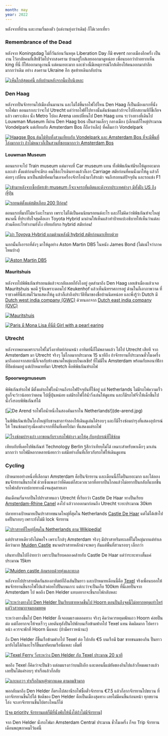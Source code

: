 ```yaml
---
month: may
year: 2022
---
```


หลังจากที่บ้าน และงานเริ่มลงตัว (แต่งานยุ่งกว่าเดิม) ก็ได้เวลาเที่ยว

### Remembrance of the Dead

หลังจาก Koningsdag ไม่กี่วันก่อนวันหยุด Liberation Day ก็มี event กลางเมืองอีกครั้ง เป็นงาน
ไว้อาลัยคนที่เสียชีวิตไปจากสงคราม บ้านอยู่ใกล้เลยออกมาดูหน่อย เพื่อนบอกว่าถ้าอยากเห็น king ที่นี่
ก็ให้ออกมาดูงานนี้ แต่คนเยอะมาก และช่วงนี้มีเหตุการณ์ใกล้เคียงให้คนออกมาลำลึกมากกว่าเดิม อย่าง
สงคราม Ukraine อีก สุดท้ายเดินกลับบ้าน

[![เห็นใกล้สุดแค่นี้ กลับบ้านหลังจากนี้แป๊บนึงหละ](remembrance-of-the-dead.jpg)](remembrance-of-the-dead.jpg)

### Den Haag

หลังจากปั่นจักรยานไปเมืองอื่นมานาน และไม่ได้ขึ้นรถไฟไปไหน Den Haag ก็เป็นเมืองแรกที่นั่งรถไฟมา
ตอนแรกกะว่าจะไป Utrecht แต่ว่ารถไฟที่ไปทางนั้นดันซ่อมแล้วถ้าจะไปอีกสถานทีก็ขี้เกียจแล้ว เพราะต้อง
นั่ง Metro ไปลง Arena เลยเปลี่ยนไป Den Haag แทน ระว่างทางที่เดินไป Louwman Museum ก็ผ่าน
Den Haag bos เป็นสวนเล็กๆ กลางเมือง (เล็กแต่ก็ใหญ่ประมาณ Vondelpark แต่เทียบกับ Amsterdam Bos
ก็ถือว่าเล็ก) ที่คลึ้มกว่า Vondelpark

[![Haagse Bos ต้นไม้ทึบทั้งสวนเทียบกับ Vondelpark และ Amsterdam Bos ที่จะมีพื้นที่โล่งมากกว่า ถ้าไม่หนาวก็เป็นสวนที่ชอบมากกว่า Amsterdam Bos](haagsche-bos.jpg)](haagsche-bos.jpg)

#### Louwman Museum

ตอนแรกจะไป Train museum แต่มาจบที่ Car museum แทน ทั้งพิพิธภัณฑ์มีรถให้ดูเยอะมาก และเล่า
ตั้งแต่ก่อนที่จะมีรถ คนใช้อะไรเดินทางแล้วก็เอา Carriage สมัยก่อนที่คนนั่งมาให้ดู แล้วก็ค่อยๆ เปลี่ยน
มาเป็นสมัยที่คนเริ่มเอาเครื่องจักรไอน้ำมาใส่รถม้า จนถึงรถยนต์ปัจจุบัน และรถแข่ง F1

[![เข้ามาหลังจากซื้อบัตรเข้า museum ก็จะเจอรถที่ผลิตและดังจากประเทศต่างๆ มีทั้งฝั่ง US ถึง ญี่ปุ่น](louwman-museum-entry-hall.jpg)](louwman-museum-entry-hall.jpg)

[![รถยนต์ตั้งแต่สมัยเกือบ 200 ปีก่อน!](1887-car.jpg)](1887-car.jpg)

ตอนแรกที่มาก็ไม่หวังอะไรมาก เพราะไม่ได้เป็นคนนิยมรถยนต์อะไร และก็ไม่คิดว่าพิพิธภัณฑ์จะใหญ่ขนาดนี้
ที่ประทับใจสุดคือเอา Toyota Hybrid มาผ่านให้เห็นแล้วทำป้ายแปะอธิบายให้เห็นว่าแต่ละส่วนคืออะไรทำงานยังไง
เทียบกับรถ hybrid สมัยก่อน!

[![ผ่า Toyoya Hybrid แถมด้านหลังมี hybrid สมัยก่อนมาเทียบด้วย](half-cut-hybrid.jpg)](half-cut-hybrid.jpg)

นอกนั้นก็เอารถที่ดังๆ มาให้ดูอย่าง Aston Martin DB5 ในหนัง James Bond (ไม่แน่ใจว่าภาคไหนบ้าง)

[![Aston Martin DB5](db5.jpg)](db5.jpg)

#### Mauritshuis

หลังจากไปพิพิธภัณฑ์รถยนต์แล้วจะกลับเลยก็ยังไงอยู่ อุตส่ามาถึง Den Haag เลยเข้าเมืองแล้วเจอ
Mauritshuis พอดี รู้จักเพราะตอนไป Keukenhof แล้วเห็นนิทรรศการอยู่ ด้านในก็เอาภาพวาด
ที่ราชวงศ์ที่นี่สะสมไว้มาแสดงให้ดู แล้วก็เล่าถึงประวัติที่มาของชื่อบ้านนิดหน่อย และพึ่งรู้ว่า Dutch
มี [Dutch west india company (GWC)](https://en.wikipedia.org/wiki/Dutch_West_India_Company)
ด้วยนอกจาก [Dutch east india company (OVC)](https://en.wikipedia.org/wiki/Dutch_East_India_Company)

[![Mauritshuis](mauritshuis.jpg)](mauritshuis.jpg)

[![Paris มี Mona Lisa ที่นี่มี Girl with a pearl earing](girl-with-a-pearl-earing.jpg)](girl-with-a-pearl-earing.jpg)

### Utrecht

หลังจากพลาดเพราะรถไฟไม่วิ่งอาทิตย์ก่อนหน้า อาทิตย์นี้ก็ไม่พลาดแล้ว ได้ไป Utrecht เสียที จาก Amsterdam มา Utrecht จริงๆ ไม่ไกลมากประมาณ 15 นาทีถึง ถ้าจักรยานก็ประมาณชั่วโมงครึ่ง มาถึงออกจากสถานีก็เจอกับห้างขนาดใหญ่แบบในเอเชีย! ที่ไม่มีใน
Amsterdam พร้อมกับหอนาฬิกาที่ปิดซ่อมอยู่ แต่เป้าหมายที่มา Utretch คือพิพิธภัณฑ์รถไฟ

#### Spoorwegmuseum

พิพิธภัณฑ์รถไฟ มีตั้งแต่รถไฟไอน้ำจนถึงรถไฟปัจจุบันที่ใช้อยู่ แต่ Netherlands ไม่มีรถไฟความเร็วสูงก็จะว้าวน้อยกว่าตอน
ไปญี่ปุ่นหน่อย แต่มีรถไฟไอ้น้ำวิ่งเล่นให้ดูแทน และก็มีรถไฟจิ๋วให้เด็กขึ้นไปนั่งวิ่งรอบพิพิธภัณฑ์ได้

[![[De Arend](https://nl.wikipedia.org/wiki/Arend_(locomotief)) รถไฟไอน้ำหนึ่งในสองคันแรกใน Netherlands!](de-arend.jpg)](de-arend.jpg)

ในพิพิธภัณฑ์เป็นโถงใหญ่กับชานชาลาจำลองให้เดินดูเล่นได้รอบๆ และก็มีโรงซ่อมบำรุงที่แสดงอุปกรณ์ให้
โซนซ่อมบำรุงนี่คงต่างจากที่อื่นที่เคยไปมา ที่แสดงแต่รถไฟ

[![โรงซ่อมบำรุงเก่า เอาขอนกับรางรถไฟต่างๆ มาให้ดู กับอุปกรณ์ที่ใช้ซ่อม](train-repair-shop.jpg)](train-repair-shop.jpg)

เทียบกับที่เคยไปพิธภัณฑ์ Technology Berlin รู้สึกว่าเทียบไม่ได้ เหมาะสำหรับพาเด็กๆ มาเล่นมากกว่า
รถไฟมีหลากหลายน้อยกว่า แต่มีอย่างอื่นที่เกี่ยวกับรถไฟ​ให้เดินดูแทน

### Cycling

เป้าหมายอย่างหนึ่งที่เลือกมา Amsterdam คือปั่นจักรยาน และเดือนนี้ก็ไดปั่นเยอะมาก และได้ลองขนจักรยานขึ้นรถไฟ
ด้วยซึ่งแพงกว่าที่คิดแต่ก็สะดวกเวลาที่อยากปั่นไกลแล้วไม่อยากปั่นกลับก็แบกขึ้นรถไฟกลับจากปลายทางนั่งจนสุดสายเอา

ต้นเดือนเริ่มจากปั่นไปปราสาทแถว Utrecht ที่เรียกว่า Castle De Haar ทางปั่นเรียบ [Amsterdam-Rhine Canel](https://en.wikipedia.org/wiki/Amsterdam%E2%80%93Rhine_Canal)
ลงไป แล้ววกออกมาก่อนถึง Utrecht ระยะประมาณ 30km

<div class='strava-embed-placeholder' data-embed-type='activity' data-embed-id='7107542486'></div>

ปลายทางเป้าหมายเป็นปราสาทขนาดใหญ่ที่สุดใน Netherlands [Castle De Haar](https://en.wikipedia.org/wiki/De_Haar_Castle)
แต่ไม่ได้เข้าไปแค่ปั่นรอบๆ เพราะยังไม่มี lock จักรยาน

[![ปราสาทที่ใหญ่ที่สุดใน Netherlands ตาม Wikipedia!](castle-de-haar.jpg)](castle-de-haar.jpg)

แต่ปราสาทเดียวยังไม่พอใจ เพราะใกล้ๆ Amsterdam จริงๆ มีปราสาทริมทะเลที่ไม่ใหญ่มากแต่ทำเลดีกว่ามาก
[Muiden Castle](https://en.wikipedia.org/wiki/Muiden_Castle) ขนาดปราสาทหลักน่าจะพอๆ
กันแต่พื้นที่สวนรอบๆ เล็กกว่า

เส้นทางปั่นไปก็ง่ายกว่า เพราะปั่นเรียบคลองคล้ายกับ Castle De Haar แต่ว่าระยะทางสั้นแค่ประมาณ 15km

<div class='strava-embed-placeholder' data-embed-type='activity' data-embed-id='7146091416'></div>

[![Muiden castle ล้อมรอบด้วยทุ่งและทะเล](muiden-castle.jpg)](muiden-castle.jpg)

<script src='https://strava-embeds.com/embed.js'></script>

หลังจากไปปราสาทติดกันสองอาทิตย์ก็ถึงเส้นปั่นยาว และเป้าหมายเดือนนี้คือ [Texel](https://en.wikipedia.org/wiki/Texel)
จริงเพื่อนบอกให้ขนจักรยานขึ้นรถไฟไปแล้วค่อยไปปั่นบนเกาะ แต่กะว่าจะปั่นเก็บ 100km ที่นี่เลยปั่นจาก
Amsterdam ไป พอถึง Den Helder แทบอยากจะขึ้นรถไฟกลับหละ

[![ระหว่างทางไป Den Helder ปั่นเรียบชายหาดขึ้นไป Hoorn ตอนปั่นถึงจุดนี้ไม่อยากหยุดเท่าไหร่ แต่วิวสวยมากจนยอมหยุด](hoorn.jpg)](hoorn.jpg)

ระหว่างทางขึ้นไป Den Helder ก็เจอลมแรงตลอดทาง จริงๆ คิดว่าควรหยุดพักแถว Hoorn ค่อยปั่นต่อ
แต่ก็อยากจะให้จบเร็วๆ เลยดันทุลังปั่นไปพักบนเรือข้ามฟากไป Texel แทน คิดผิดมาก ไปคราวหน้า
ควรจะพักที่ Hoorn นี่แหละ (ถ้ามีคราวหน้านะ)

ถึง Den Helder ก็ขึ้นเรือข้ามฟากไป Texel ต่อ ไปกลับ €5 บนเรือมี bar ขายขนมของกิน ปั่นยาว
มายังไม่ได้กินอะไรก็ขึ้นมายัดบนเรือนี่แหละ เต็มที่

[![Texel Ferry วิ่งระหว่าง Den Helder กับ Texel ประมาณ 20 นาที](texel-ferry.jpg)](texel-ferry.jpg)

พอถึง Texel ก็คิดว่าจะปั่นชิว แต่ลมแรงกว่าบนฝั่งอีก และตอนนี้แม้ยัดของกินไปแล้วก็หมดแรงแล้ว
เลยปั่นได้แค่รอบๆ ท่าเรือแล้วก็กลับ

[![แกะแถวๆ ท่าเรือกินหญ้าตากแดด ตามลมชิวมาก](schapen.jpg)](schapen.jpg)

พอกลับมาถึง Den Helder ก็ตรงไปสถานีรถไฟซื้อตั๋วจักรยาน €7.5 แล้วก็ลากจักรยานไปขบวน
ที่เอาจักรยานขึ้นไปได้ ข้อดีของ Den Helder คือเป็นเมืองสุดทาง เลยไม่มีคนขึ้นก่อนหน้า ทุกขบวน
โล่ง จะเอาจักรยานขึ้นไปตรงไหนก็ได้

[![จุด priority จักรยานแต่ก็มีที่นั่งพับให้นั่งได้ถ้าไม่มีจักรยาน]](bicycle-cargo.jpg)

จาก Den Helder นั่งรถไฟมา Amsterdam Central ประมาณ ชั่วโมงครึ่ง ก็จบ Trip
จักรยานเดือนพฤษภาคมไว้แค่นี้
